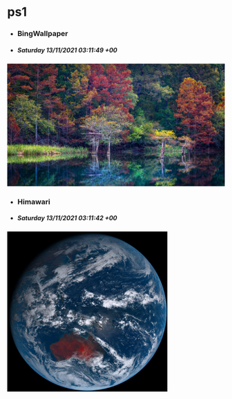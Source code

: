 # ps1

- ### BingWallpaper
- ##### Saturday 13/11/2021 03:11:49 +00
<img src="BingWallpaper/latest.jpg" width="700" height="auto" title="👉  BingWallpaper  👈">


- ### Himawari 
- ##### Saturday 13/11/2021 03:11:42 +00
<img src="Himawari/latest.jpg" width="auto" height="371" title="👉  Himawari  👈">







